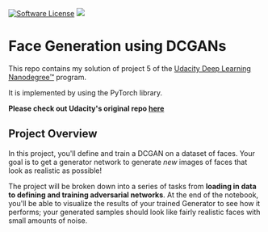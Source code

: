 [![Software License](https://img.shields.io/badge/license-MIT-brightgreen.svg?style=flat-square)](LICENSE)
[![](https://ga4gh.datainsights.cloud/api?repo=dlnd-face-generation)](https://github.com/SaschaDittmann/gaforgithub)

# Face Generation using DCGANs

This repo contains my solution of project 5 of the [Udacity Deep Learning Nanodegree™️](https://www.udacity.com/course/deep-learning-nanodegree--nd101) program.

It is implemented by using the PyTorch library.

**Please check out Udacity's original repo [here](https://github.com/udacity/deep-learning-v2-pytorch/tree/master/project-face-generation)**

## Project Overview

In this project, you'll define and train a DCGAN on a dataset of faces. Your goal is to get a generator network to generate *new* images of faces that look as realistic as possible!

The project will be broken down into a series of tasks from **loading in data to defining and training adversarial networks**. At the end of the notebook, you'll be able to visualize the results of your trained Generator to see how it performs; your generated samples should look like fairly realistic faces with small amounts of noise.
